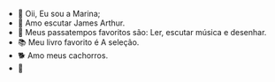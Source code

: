 - 👋 Oii, Eu sou a Marina;
- 👀 Amo escutar James Arthur.
- 🌱 Meus passatempos favoritos são: Ler, escutar música e desenhar.
- 📚 Meu livro favorito é A seleção.
- 🐕 Amo meus cachorros.
- 💞
